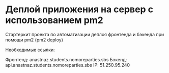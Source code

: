 # Деплой приложения на сервер с использованием pm2

Стартеркит проекта по автоматизации деплоя фронтенда и бэкенда при помощи pm2 (pm2 deploy)

Необходимые ссылки:

Фронтенд: anastnaz.students.nomoreparties.sbs
Бэкенд: api.anastnaz.students.nomoreparties.sbs
IP: 51.250.95.240
